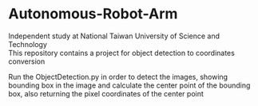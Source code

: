 # Autonomous-Robot-Arm
Independent study at National Taiwan University of Science and Technology\
This repository contains a project for object detection to coordinates conversion

Run the ObjectDetection.py in order to detect the images, showing bounding box in the image and calculate the center point of the bounding box, also returning the pixel coordinates of the center point
